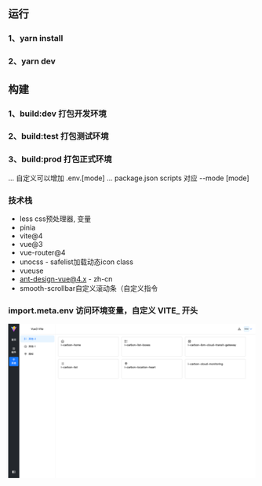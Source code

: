 ## 运行
### 1、yarn install
### 2、yarn dev

## 构建
### 1、build:dev 打包开发环境
### 2、build:test 打包测试环境
### 3、build:prod 打包正式环境
... 自定义可以增加 .env.[mode]
... package.json scripts 对应 --mode [mode]

### 技术栈
- less css预处理器, 变量
- pinia
- vite@4
- vue@3
- vue-router@4
- unocss - safelist加载动态icon class
- vueuse
- ant-design-vue@4.x - zh-cn
- smooth-scrollbar自定义滚动条（自定义指令


### import.meta.env 访问环境变量，自定义 VITE_ 开头
![img.png](public/img.png)
